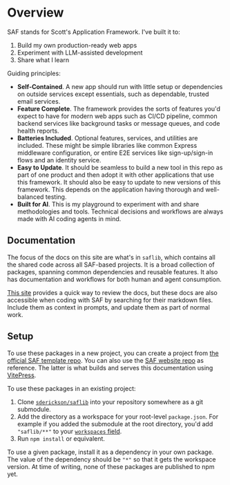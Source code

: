 # Overview

SAF stands for Scott's Application Framework. I've built it to:

1. Build my own production-ready web apps
2. Experiment with LLM-assisted development
3. Share what I learn

Guiding principles:

- **Self-Contained**. A new app should run with little setup or dependencies on outside services except essentials, such as dependable, trusted email services.
- **Feature Complete**. The framework provides the sorts of features you'd expect to have for modern web apps such as CI/CD pipeline, common backend services like background tasks or message queues, and code health reports.
- **Batteries Included**. Optional features, services, and utilities are included. These might be simple libraries like common Express middleware configuration, or entire E2E services like sign-up/sign-in flows and an identity service.
- **Easy to Update**. It should be seamless to build a new tool in this repo as part of one product and then adopt it with other applications that use this framework. It should also be easy to update to new versions of this framework. This depends on the application having thorough and well-balanced testing.
- **Built for AI**. This is my playground to experiment with and share methodologies and tools. Technical decisions and workflows are always made with AI coding agents in mind.

## Documentation

The focus of the docs on this site are what's in `saflib`, which contains all the shared code across all SAF-based projects. It is a broad collection of packages, spanning common dependencies and reusable features. It also has documentation and workflows for both human and agent consumption.

[This site](https://docs.saf-demo.online/) provides a quick way to review the docs, but these docs are also accessible when coding with SAF by searching for their markdown files. Include them as context in prompts, and update them as part of normal work.

## Setup

To use these packages in a new project, you can create a project from [the official SAF template repo](https://github.com/sderickson/saf-template). You can also use the [SAF website repo](https://github.com/sderickson/saf-2025) as reference. The latter is what builds and serves this documentation using [VitePress](https://vitepress.dev/).

To use these packages in an existing project:

1. Clone [`sderickson/saflib`](https://github.com/sderickson/saflib) into your repository somewhere as a git submodule.
2. Add the directory as a workspace for your root-level `package.json`. For example if you added the submodule at the root directory, you'd add `"saflib/**"` to your [`workspaces` field](https://docs.npmjs.com/cli/v11/configuring-npm/package-json#workspaces).
3. Run `npm install` or equivalent.

To use a given package, install it as a dependency in your own package. The value of the dependency should be `"*"` so that it gets the workspace version. At time of writing, none of these packages are published to npm yet.
